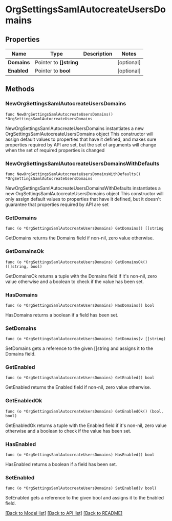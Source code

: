 # OrgSettingsSamlAutocreateUsersDomains

## Properties

Name | Type | Description | Notes
------------ | ------------- | ------------- | -------------
**Domains** | Pointer to **[]string** |  | [optional] 
**Enabled** | Pointer to **bool** |  | [optional] 

## Methods

### NewOrgSettingsSamlAutocreateUsersDomains

`func NewOrgSettingsSamlAutocreateUsersDomains() *OrgSettingsSamlAutocreateUsersDomains`

NewOrgSettingsSamlAutocreateUsersDomains instantiates a new OrgSettingsSamlAutocreateUsersDomains object
This constructor will assign default values to properties that have it defined,
and makes sure properties required by API are set, but the set of arguments
will change when the set of required properties is changed

### NewOrgSettingsSamlAutocreateUsersDomainsWithDefaults

`func NewOrgSettingsSamlAutocreateUsersDomainsWithDefaults() *OrgSettingsSamlAutocreateUsersDomains`

NewOrgSettingsSamlAutocreateUsersDomainsWithDefaults instantiates a new OrgSettingsSamlAutocreateUsersDomains object
This constructor will only assign default values to properties that have it defined,
but it doesn't guarantee that properties required by API are set

### GetDomains

`func (o *OrgSettingsSamlAutocreateUsersDomains) GetDomains() []string`

GetDomains returns the Domains field if non-nil, zero value otherwise.

### GetDomainsOk

`func (o *OrgSettingsSamlAutocreateUsersDomains) GetDomainsOk() ([]string, bool)`

GetDomainsOk returns a tuple with the Domains field if it's non-nil, zero value otherwise
and a boolean to check if the value has been set.

### HasDomains

`func (o *OrgSettingsSamlAutocreateUsersDomains) HasDomains() bool`

HasDomains returns a boolean if a field has been set.

### SetDomains

`func (o *OrgSettingsSamlAutocreateUsersDomains) SetDomains(v []string)`

SetDomains gets a reference to the given []string and assigns it to the Domains field.

### GetEnabled

`func (o *OrgSettingsSamlAutocreateUsersDomains) GetEnabled() bool`

GetEnabled returns the Enabled field if non-nil, zero value otherwise.

### GetEnabledOk

`func (o *OrgSettingsSamlAutocreateUsersDomains) GetEnabledOk() (bool, bool)`

GetEnabledOk returns a tuple with the Enabled field if it's non-nil, zero value otherwise
and a boolean to check if the value has been set.

### HasEnabled

`func (o *OrgSettingsSamlAutocreateUsersDomains) HasEnabled() bool`

HasEnabled returns a boolean if a field has been set.

### SetEnabled

`func (o *OrgSettingsSamlAutocreateUsersDomains) SetEnabled(v bool)`

SetEnabled gets a reference to the given bool and assigns it to the Enabled field.


[[Back to Model list]](../README.md#documentation-for-models) [[Back to API list]](../README.md#documentation-for-api-endpoints) [[Back to README]](../README.md)


